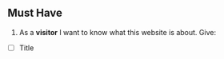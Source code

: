 
## Must Have

1. As a **visitor** I want to know what this website is about.
   Give: 
   
  - [ ] Title <title><title>
  - [ ] Intro/Instructions <p></p>
  
2. As an **user-list-maker** I want to add items to my list.
 
  - [ ] input field <input type>
  - [ ] button to add items <button>add items<button/>
  
  
3. As an **user-list-maker** I want to delete items to my list.
  
  - [ ] button to delete <button>add items<button/>
   
4. As an **user-list-maker** I want to check items as "bought".

  - [ ] checkboxes


5. As **visitor** **list-maker** I want it to be nice and easy to use.

- [ ] css
- [ ] accesibility




<!--

  you will write dev strategies in this module basically the same as in Incremental Developments
  the only difference is that there are now more types of tasks, for example:
    `type: css`
    `type: html`
    `type: logic`
    `type: handlers`
    `type: procedures`
    `type: listeners`
    `type: init`
    `type: data`
    ...

  a single user story may require a little bit of code in each of these folders
  it will take some time and practice to get used to this

-->

## Should have 

1.  As a **developer** I want to sort the items.

  - [ ] priority or wishes